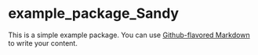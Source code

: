 # example_package_Sandy

This is a simple example package. You can use
[Github-flavored Markdown](https://guides.github.com/features/mastering-markdown/)
to write your content.
